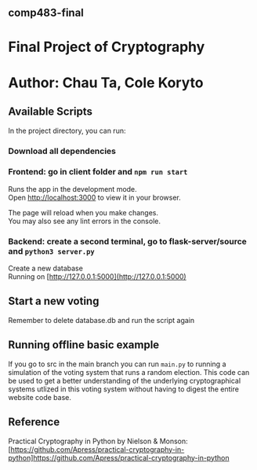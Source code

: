 ## comp483-final

# Final Project of Cryptography

# Author: Chau Ta, Cole Koryto

## Available Scripts

In the project directory, you can run:

### Download all dependencies

### Frontend: go in client folder and `npm run start`

Runs the app in the development mode.\
Open [http://localhost:3000](http://localhost:3000) to view it in your browser.

The page will reload when you make changes.\
You may also see any lint errors in the console.

### Backend: create a second terminal, go to flask-server/source and `python3 server.py`

Create a new database\
Running on [http://127.0.0.1:5000](http://127.0.0.1:5000)

## Start a new voting

Remember to delete database.db and run the script again


## Running offline basic example
If you go to src in the main branch you can run `main.py` to running a simulation of the voting
system that runs a random election. This code can be used to get a better understanding of the 
underlying cryptographical systems utlized in this voting system without having to digest the 
entire website code base. 

## Reference
Practical Cryptography in Python by Nielson & Monson: [https://github.com/Apress/practical-cryptography-in-python]https://github.com/Apress/practical-cryptography-in-python

